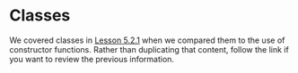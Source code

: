 # Classes

We covered classes in [Lesson 5.2.1](lessons/basics/lesson-5.2.1.function-objects-constructors-and-prototype.md) when we
compared them to the use of constructor functions.  Rather than duplicating that content, follow the link if you want to
review the previous information.
